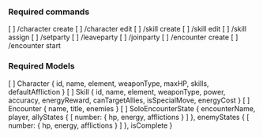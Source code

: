 ### Required commands

[ ] /character create
[ ] /character edit
[ ] /skill create
[ ] /skill edit
[ ] /skill assign
[ ] /setparty
[ ] /leaveparty
[ ] /joinparty
[ ] /encounter create
[ ] /encounter start <id>

### Required Models

[ ] Character { id, name, element, weaponType, maxHP, skills, defaultAffliction }
[ ] Skill { id, name, element, weaponType, power, accuracy, energyReward, canTargetAllies, isSpecialMove, energyCost }
[ ] Encounter { name, title, enemies }
[ ] SoloEncounterState { encounterName, player, allyStates { [ number: { hp, energy, afflictions } ] }, enemyStates { [ number: { hp, energy, afflictions } ] }, isComplete }
